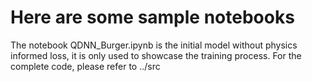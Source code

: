 # Here are some sample notebooks

The notebook QDNN_Burger.ipynb is the initial model without physics informed loss, it is only used to showcase the training process. For the complete code, please refer to ../src
